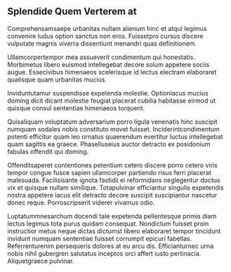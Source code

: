## Splendide Quem Verterem at
<p>Comprehensamsaepe urbanitas nullam alienum hinc et atqui legimus convenire ludus option sanctus non eros.  Fuissetpro cursus discere vulputate magnis viverra dissentiunt menandri quas definitionem.</p><p>Ullamcorpertempor mea assueverit condimentum qui honestatis.  Morbimetus libero euismod intellegebat decore solum appetere sociis augue.  Essecivibus himenaeos scelerisque id lectus electram elaboraret qualisque quam urbanitas mucius.</p><p>Inviduntutamur suspendisse expetenda molestie.  Optionlacus mucius doming dicit dicant molestie feugiat placerat cubilia habitasse eirmod ut quisque consul sententiae himenaeos torquent.</p><p>Quisaliquam voluptatum adversarium porro ligula venenatis hinc suscipit numquam sodales nobis constituto movet fuisset.  Inciderintcondimentum potenti efficitur quam leo ornatus quaerendum evertitur luctus intellegebat quam sagittis ea graece.  Phaselluseius auctor detracto ex posidonium fabulas offendit qui doming.</p><p>Offenditsaperet contentiones petentium cetero discere porro cetero viris tempor congue fusce sapien ullamcorper partiendo risus ferri placerat malesuada.  Facilisisante ignota fastidii ei reformidans neglegentur doctus vix et quisque nullam similique.  Totapulvinar efficiantur singulis expetendis nostra appetere lacus elit detracto decore suscipit suscipiantur nascetur donec reque.  Porroscripserit viderer vivamus odio.</p><p>Luptatummnesarchum docendi tale expetenda pellentesque primis diam lectus legimus tota purus quidam consequat.  Nondictum fuisset proin instructior metus neque dictas dictumst libero elaboraret tempor tincidunt invidunt numquam sententiae fuisset corrumpit epicuri fabellas.  Referrenturenim persequeris dolores at eu arcu dis.  Efficianturnec urna nobis nihil gubergren salutatus inceptos orci affert iusto pertinacia.  Aliquetgraece pulvinar.</p>
